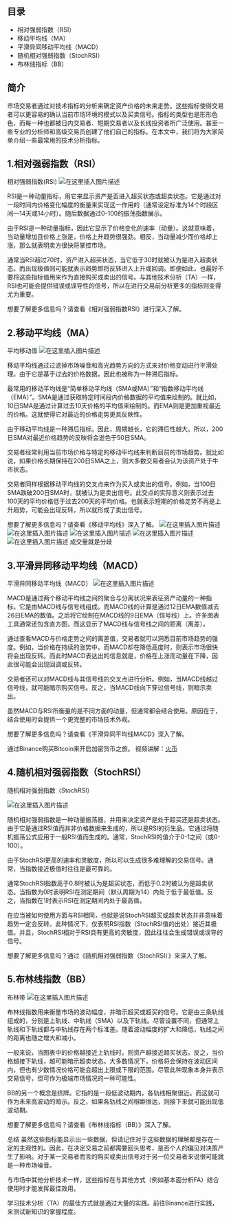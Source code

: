## 目录

 - 相对强弱指数（RSI）
 - 移动平均线（MA）
 - 平滑异同移动平均线（MACD）
 - 随机相对强弱指数（StochRSI） 
 - 布林线指标（BB）




## 简介
市场交易者通过对技术指标的分析来确定资产价格的未来走势。这些指标使得交易者可以更容易的确认当前市场环境的模式以及买卖信号。指标的类型也是形形色色，而每一种也都被日内交易者、短期交易者以及长线投资者所广泛使用。甚至一些专业的分析师和高级交易员创建了他们自己的指标。在本文中，我们将为大家简单介绍一些最常用的技术分析指标。



## 1.相对强弱指数（RSI）


相对强弱指数(RSI)
![在这里插入图片描述](https://i-blog.csdnimg.cn/blog_migrate/c3af0620360aadfe472d774d835dfbd6.png#pic_center)




RSI是一种动量指标，用它来显示资产是否进入超买状态或超卖状态。它是通过对一段时间内价格变化幅度的衡量来实现这一作用的（通常设定标准为14个时段区间—14天或14小时）。随后数据通过0-100的振荡指数展示。

由于RSI是一种动量指标，因此它显示了价格变化的速率（动量）。这就意味着，当动量增加且价格上涨是，价格上升趋势很强劲。相反，当动量减少而价格却上涨，那么就表明卖方很快将掌控市场。

通常当RSI超过70时，资产进入超买状态，当它低于30时就被认为是进入超卖状态。而出现极值则可能就表示趋势即将反转进入上升或回调。即便如此，也最好不要将这些指标值用来作为直接购买或卖出的信号。与其他技术分析（TA）一样，RSI也可能会提供错误或误导性的信号，所以在进行交易前分析更多的指标则变得尤为重要。

想要了解更多信息吗？请查看《相对强弱指数RSI》进行深入了解。



## 2.移动平均线（MA）


平均移动值
![在这里插入图片描述](https://i-blog.csdnimg.cn/blog_migrate/3b2a696761626293617cd9db4ec4b64c.png#pic_center)



移动平均线通过过滤掉市场噪音和高光趋势方向的方式来对价格变动进行平滑处理。由于它是基于过去的价格数据，因此也被称为一种滞后指标。

最常用的移动平均线是“简单移动平均线（SMA或MA）”和“指数移动平均线（EMA）”。SMA是通过获取特定时间段内价格数据的平均值来绘制的。就比如，10日SMA是通过计算过去10天价格的平均值来绘制的。而EMA则是更加重视最近的价格。这就使得它对最近的价格走势更具反映性。

由于移动平均线是一种滞后指标。因此，周期越长，它的滞后性越大。所以，200日SMA对最近价格趋势的反映将会逊色于50日SMA。

交易者经常利用当前市场价格与特定的移动平均线来判断目前的市场趋势。就比如说，如果价格长期保持在200日SMA之上，则大多数交易者会认为该资产处于牛市状态。

交易者同样根据移动平均线的交叉点来作为买入或卖出的信号。例如，当100日SMA跌破200日SMA时，就被认为是卖出信号。此交点的实际意义则表示过去100天的平均价格低于过去200天的平均价格。也就表示短期的价格走势不再是上升趋势，可能会出现反转，所以就形成了卖出信号。

想要了解更多信息吗？请查看《移动平均线》深入了解。
![在这里插入图片描述](https://i-blog.csdnimg.cn/blog_migrate/56cd64a7f19581325e79eb9b73cc892c.png#pic_center)
![在这里插入图片描述](https://i-blog.csdnimg.cn/blog_migrate/9345ca0c9f3c704e4db1edc5adfc2968.png#pic_center)
![在这里插入图片描述](https://i-blog.csdnimg.cn/blog_migrate/854cee0519715522b72b3296cde465dc.png#pic_center)
![在这里插入图片描述](https://i-blog.csdnimg.cn/blog_migrate/0e6a740293b8fcfaeed641a929d7088f.png#pic_center)
![在这里插入图片描述](https://i-blog.csdnimg.cn/blog_migrate/65e8fff7ce3784569012373c155d05b6.png#pic_center)
成交量就是分歧


## 3.平滑异同移动平均线（MACD）


平滑异同移动平均线（MACD）
![在这里插入图片描述](https://i-blog.csdnimg.cn/blog_migrate/c6239df88edf2d2377db13fe635dcc63.png#pic_center)



MACD是通过两个移动平均线之间的聚合与分离状况来表征资产动量的一种指标。它是由MACD线与信号线组成。而MACD线的计算是通过12日EMA数值减去26日EMA的数值。之后将它绘制在MACD线的9日EMA（信号线）上。许多图表工具通常还包含直方图，而这显示了MACD线与信号线之间的距离（离差）。

通过查看MACD与价格走势之间的离差值，交易者就可以洞悉目前市场趋势的强度。例如，当价格在持续的涨势中，而MACD却在降低高度时，则表示市场很快将会出现反转。而此时MACD表达出的信息就是，价格在上涨而动量在下降，因此很可能会出现回调或反转。

交易者还可以对MACD线与其信号线的交叉点进行分析。例如，当MACD线越过信号线，就可能暗示购买信号。反之，当MACD线向下穿过信号线，则暗示卖出。

虽然MACD与RSI所衡量的是不同方面的动量，但通常都会结合使用。原因在于，结合使用时会提供一个更完整的市场技术外观。

想要了解更多信息吗？请查看《平滑异同平均线MACD》深入了解。



通过Binance购买Bitcoin来开启加密货币之旅。
视频讲解：[火币](https://www.huobi.com/zh-cn/guide/)


## 4.随机相对强弱指数（StochRSI）


随机相对强弱指数（StochRSI）

![在这里插入图片描述](https://i-blog.csdnimg.cn/blog_migrate/a1527ae9dff3fc02d9136820e5e3d920.png#pic_center)


随机相对强弱指数是一种动量振荡器，并用来决定资产是处于超买还是超卖状态。由于它是通过RSI值而并非价格数据来生成的，所以是RSI的衍生品。它通过将随机振荡公式应用于一般RSI值而生成的。通常，StochRSI的值介于0-1之间（或0-100）。

由于StochRSI更高的速率和灵敏度，所以可以生成很多难理解的交易信号。通常，当指数接近极值时往往是最可靠的。

通常StochRSI指数高于0.8时被认为是超买状态，而低于0.2时被认为是超卖状态。当指数为0时表明RSI在测定期间（默认周期为14）内处于低于最低值。反之，当指数在1时表示RSI在测定期间内处于最高值。

在应当被如何使用方面与RSI相同，也就是说StochRSI超买或超卖状态并非意味着趋势一定会反转。此种情况下，仅表明RSI指数（StochRSI值的出处）接近其极值。并且，StochRSI相对于RSI具有更高的灵敏度，因此往往会生成错误或误导的信号。

想要了解更多信息吗？通过《随机相对强弱指数（StochRSI）》来深入了解。



## 5.布林线指数（BB）


布林带
![在这里插入图片描述](https://i-blog.csdnimg.cn/blog_migrate/27951cfbdaa6f3787c8dfee2e722a4b5.png#pic_center)



布林线指数用来衡量市场的波动幅度，并暗示超买或超买的信号。它是由三条轨线组成的，分别是上轨线、中轨线（SMA）以及下轨线。尽管设置不同，但通常上轨线和下轨线都与中轨线存在两个标准差。随着波动幅度的扩大和降低，轨线之间的距离也随之增大和减小。

一般来说，当图表中的价格越接近上轨线时，则资产越接近超买状态。反之，当价格越接下轨线，越可能暗示超卖状态。大多数情况下，价格将会保持在波动区间内，但也有少数情况价格可能会超出上限或下限的范围。尽管此种现象本身并表示交易信号，但可作为极端市场情况的一种可能性。

BB的另一个概念是挤牌。它指的是一段低波动期内，各轨线相聚很近。而这就可作为未来高波动的暗示。反之，如果各轨线之间相距很远，则接下来就可能出现低波动期。

想要了解更多信息吗？请查看《布林线指标（BB）》深入了解。



总结
虽然这些指标能显示出一些数据，但请记住对于这些数据的理解都是存在一定的主观性的。因此，在决定交易之前都需要回头思考，是否个人的偏见对决策产生了影响。对于某一交易者而言的购买或卖出信号对于另一位交易者来说很可能就是一种市场噪音。

与市场中其他分析技术一样，这些指标在与其他方式（例如基本面分析FA）结合使用时才能发挥最佳效用。

学习技术分析（TA）的最佳方式就是通过大量的实践。前往Binance进行实践，来测试新知识的掌握程度。
